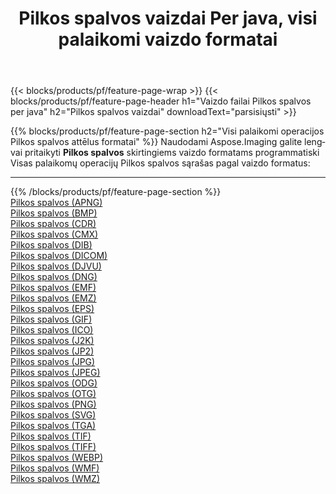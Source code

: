 ﻿---
title: Pilkos spalvos vaizdai Per java, visi palaikomi vaizdo formatai 
weight: 3920
url: /lt/java/grayscale 
lang: lt
langdirlevel: 2
locales: zh-hans,ja,it,ru,de,es,fr,nl,id,lt,pl,pt,vi,tr,ko,zh-hant,ar,hi,th,sv,cs,uk,he
description: Naudodami Aspose.Imaging galite lengvai sukurti Pilkos spalvos vaizdus per java
---

{{< blocks/products/pf/feature-page-wrap >}}
{{< blocks/products/pf/feature-page-header h1="Vaizdo failai Pilkos spalvos per java" h2="Pilkos spalvos vaizdai" downloadText="parsisiųsti" >}}


{{% blocks/products/pf/feature-page-section  h2="Visi palaikomi operacijos Pilkos spalvos attēlus formatai" %}}
Naudodami Aspose.Imaging galite lengvai pritaikyti **Pilkos spalvos** skirtingiems vaizdo formatams programmatiski
<br/>
Visas palaikomų operacijų Pilkos spalvos sąrašas pagal vaizdo formatus:
<hr/>
{{% /blocks/products/pf/feature-page-section %}}
<div class="container-fluid productfamilypage bg-gray">
    <div class="convertypes bg-gray agp-content section">
        <div class="container">
		<div class="row other-converters">
		    <div class='col-md-2 other-converter remove-lp remove-rp'><a href="/imaging/lt/java/grayscale/apng" >Pilkos spalvos (APNG)</a></div><div class='col-md-2 other-converter remove-lp remove-rp'><a href="/imaging/lt/java/grayscale/bmp" >Pilkos spalvos (BMP)</a></div><div class='col-md-2 other-converter remove-lp remove-rp'><a href="/imaging/lt/java/grayscale/cdr" >Pilkos spalvos (CDR)</a></div><div class='col-md-2 other-converter remove-lp remove-rp'><a href="/imaging/lt/java/grayscale/cmx" >Pilkos spalvos (CMX)</a></div><div class='col-md-2 other-converter remove-lp remove-rp'><a href="/imaging/lt/java/grayscale/dib" >Pilkos spalvos (DIB)</a></div><div class='col-md-2 other-converter remove-lp remove-rp'><a href="/imaging/lt/java/grayscale/dicom" >Pilkos spalvos (DICOM)</a></div><div class='col-md-2 other-converter remove-lp remove-rp'><a href="/imaging/lt/java/grayscale/djvu" >Pilkos spalvos (DJVU)</a></div><div class='col-md-2 other-converter remove-lp remove-rp'><a href="/imaging/lt/java/grayscale/dng" >Pilkos spalvos (DNG)</a></div><div class='col-md-2 other-converter remove-lp remove-rp'><a href="/imaging/lt/java/grayscale/emf" >Pilkos spalvos (EMF)</a></div><div class='col-md-2 other-converter remove-lp remove-rp'><a href="/imaging/lt/java/grayscale/emz" >Pilkos spalvos (EMZ)</a></div><div class='col-md-2 other-converter remove-lp remove-rp'><a href="/imaging/lt/java/grayscale/eps" >Pilkos spalvos (EPS)</a></div><div class='col-md-2 other-converter remove-lp remove-rp'><a href="/imaging/lt/java/grayscale/gif" >Pilkos spalvos (GIF)</a></div><div class='col-md-2 other-converter remove-lp remove-rp'><a href="/imaging/lt/java/grayscale/ico" >Pilkos spalvos (ICO)</a></div><div class='col-md-2 other-converter remove-lp remove-rp'><a href="/imaging/lt/java/grayscale/j2k" >Pilkos spalvos (J2K)</a></div><div class='col-md-2 other-converter remove-lp remove-rp'><a href="/imaging/lt/java/grayscale/jp2" >Pilkos spalvos (JP2)</a></div><div class='col-md-2 other-converter remove-lp remove-rp'><a href="/imaging/lt/java/grayscale/jpg" >Pilkos spalvos (JPG)</a></div><div class='col-md-2 other-converter remove-lp remove-rp'><a href="/imaging/lt/java/grayscale/jpeg" >Pilkos spalvos (JPEG)</a></div><div class='col-md-2 other-converter remove-lp remove-rp'><a href="/imaging/lt/java/grayscale/odg" >Pilkos spalvos (ODG)</a></div><div class='col-md-2 other-converter remove-lp remove-rp'><a href="/imaging/lt/java/grayscale/otg" >Pilkos spalvos (OTG)</a></div><div class='col-md-2 other-converter remove-lp remove-rp'><a href="/imaging/lt/java/grayscale/png" >Pilkos spalvos (PNG)</a></div><div class='col-md-2 other-converter remove-lp remove-rp'><a href="/imaging/lt/java/grayscale/svg" >Pilkos spalvos (SVG)</a></div><div class='col-md-2 other-converter remove-lp remove-rp'><a href="/imaging/lt/java/grayscale/tga" >Pilkos spalvos (TGA)</a></div><div class='col-md-2 other-converter remove-lp remove-rp'><a href="/imaging/lt/java/grayscale/tif" >Pilkos spalvos (TIF)</a></div><div class='col-md-2 other-converter remove-lp remove-rp'><a href="/imaging/lt/java/grayscale/tiff" >Pilkos spalvos (TIFF)</a></div><div class='col-md-2 other-converter remove-lp remove-rp'><a href="/imaging/lt/java/grayscale/webp" >Pilkos spalvos (WEBP)</a></div><div class='col-md-2 other-converter remove-lp remove-rp'><a href="/imaging/lt/java/grayscale/wmf" >Pilkos spalvos (WMF)</a></div><div class='col-md-2 other-converter remove-lp remove-rp'><a href="/imaging/lt/java/grayscale/wmz" >Pilkos spalvos (WMZ)</a></div>
                </div>
        </div>
    </div>
</div>
<br/>


